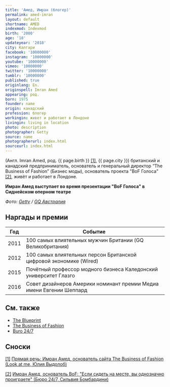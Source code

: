 ```yaml
---
title: 'Амед, Имран (блогер)'
permalink: amed-imran
layout: default
shortname: AMED
indexmod: Indexmod
birth: '2000'
age: '18'
updateyear: '2018'
city: Калгари
facebook: '10000000'
instagram: '10000000'
youtube: '10000000'
vimeo: '10000000'
twitter: '10000000'
tumblr: '10000000'
published: true
originlang: En.
originspell: Imran Amed
appearing: род.
born: 1975
founder: name
origin: канадский
profession: блогер
workingin: живет и работает в Лондоне
livingin: living in location
photo: description
photographer: Getty
source: name
photographerurl: index.html
sourceurl: index.html
---
```


(Англ. Imran Amed, род. {{ page.birth }} <span id="a1">[\[1\]](#f1)</span>, {{ page.city }})  британский и канадский предприниматель, основатель и генеральный директор “The Business of Fashion” (Бизнес моды), основатель проекта "BoF Голоса" <span id="a2">[\[2\]](#f2)</span>, живёт и работает в Лондоне.


**Имран Амед выступает во время презентации "BoF Голоса" в Сиднейском оперном театре**

*Фото: [Getty](getty) / [GQ Австралия](gq)*

## Наргады и премии

|Год|Событие|
|----|----|
|2011|100 самых влиятельных мужчин Британии (GQ Великобритания)|
|2012| 100 самых влиятельных персон Британской цифровой экономике (Wired)|
|2015|Почётный профессор модного бизнеса Каледонский университет Глазго|
|2016|Совет дизайнеров Америки номинант премии Медиа имени Евгении Шеппард|


## Cм. также

- [The Blueprint](blueprint-the)
- [The Business of Fashion](business-of-fashion-the)
- [Buro 24/7](buro-24-7)

## Сноски

[[1]](#a1) <span id="f1"></span> [Прямая речь: Имран Амед, основатель сайта The Business of Fashion (Look at me, Юлия Выдолоб)](http://www.lookatme.ru/mag/archive/industry-interview/118417-imran-amed)

[[2]](#a2) <span id="f2"></span> [Имран Амед, основатель BoF: "Если сидеть на месте, вы однозначно проиграете" (Бюро 24/7, Сильвия Бомбардини)](https://www.buro247.ru/fashion/interview/imran-amed.html)
